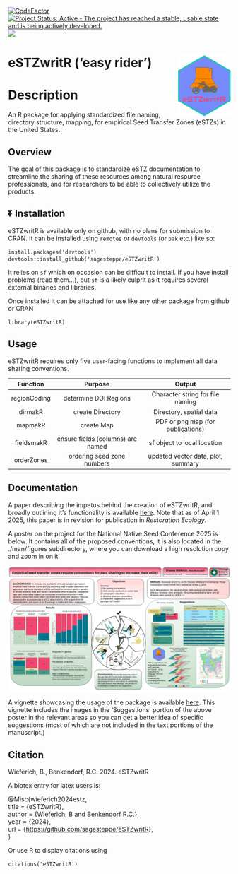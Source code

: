<!-- README.md is generated from README.Rmd. Please edit that file -->

[![CodeFactor](https://www.codefactor.io/repository/github/sagesteppe/eSTZwritR/badge)](https://www.codefactor.io/repository/github/sagesteppe/eSTZwritR)
[![Project Status: Active - The project has reached a stable, usable
state and is being actively
developed.](https://www.repostatus.org/badges/latest/active.svg)](https://www.repostatus.org/#active)
[![](https://img.shields.io/badge/doi-DOI:%2010.5281/zenodo.14641975%20-yellow.svg)](https://doi.org/DOI:%2010.5281/zenodo.14641975)

# eSTZwritR (‘easy rider’) <img src="man/figures/logo.png" align="right" height="138" />

# Description

An R package for applying standardized file naming, directory structure,
mapping, for empirical Seed Transfer Zones (eSTZs) in the United States.

## Overview

The goal of this package is to standardize eSTZ documentation to
streamline the sharing of these resources among natural resource
professionals, and for researchers to be able to collectively utilize
the products.

## :arrow_double_down: Installation

eSTZwritR is available only on github, with no plans for submission to
CRAN. It can be installed using `remotes` or `devtools` (or `pak` etc.)
like so:

    install.packages('devtools')
    devtools::install_github('sagesteppe/eSTZwritR')

It relies on `sf` which on occasion can be difficult to install. If you
have install problems (read them…), but `sf` is a likely culprit as it
requires several external binaries and libraries.

Once installed it can be attached for use like any other package from
github or CRAN

    library(eSTZwritR)

## Usage

eSTZwritR requires only five user-facing functions to implement all data
sharing conventions.

| Function | Purpose | Output |
|:--:|:--:|:--:|
| regionCoding | determine DOI Regions | Character string for file naming |
| dirmakR | create Directory | Directory, spatial data |
| mapmakR | create Map | PDF or png map (for publications) |
| fieldsmakR | ensure fields (columns) are named | sf object to local location |
| orderZones | ordering seed zone numbers | updated vector data, plot, summary |

## Documentation

A paper describing the impetus behind the creation of eSTZwritR, and
broadly outlining it’s functionality is available
[here](https://github.com/sagesteppe/EmpiricalSeedZones/blob/main/manuscript/Empirical-seed-transfer-zones-require-conventions-for-data-sharing-to-increase-their-utilization-by-practitioners.pdf).
Note that as of April 1 2025, this paper is in revision for publication
in *Restoration Ecology*.

A poster on the project for the National Native Seed Conference 2025 is
below. It contains all of the proposed conventions, it is also located
in the ./man/figures subdirectory, where you can download a high
resolution copy and zoom in on it.

![](./man/figures/Poster4NNSC2025.png)

A vignette showcasing the usage of the package is available
[here](https://sagesteppe.github.io/eSTZwritR/articles/eSTZwritR.html).
This vignette includes the images in the ‘Suggestions’ portion of the
above poster in the relevant areas so you can get a better idea of
specific suggestions (most of which are not included in the text
portions of the manuscript.)

## Citation

Wieferich, B., Benkendorf, R.C. 2024. eSTZwritR

A bibtex entry for latex users is:

@Misc{wieferich2024estz,  
title = {eSTZwritR},  
author = {Wieferich, B and Benkendorf R.C.},  
year = {2024},  
url = {<https://github.com/sagesteppe/eSTZwritR>},  
}

Or use R to display citations using

    citations('eSTZwritR')
